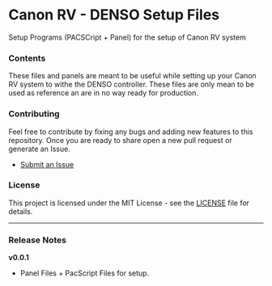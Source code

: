 # Canon RV - DENSO Setup Files

Setup Programs (PACSCript + Panel) for the setup of Canon RV system

### Contents

These files and panels are meant to be useful while setting up your Canon RV system to withe the DENSO controller. These files are only mean to be used as reference an are in no way ready for production. 

### Contributing 

Feel free to contribute by fixing any bugs and adding new features to this repository. 
Once you are ready to share open a new pull request or generate an Issue. 
- [Submit an Issue](https://github.com/DENSO-2DLab/Canon-RV---DENSO-Setup-Files/issues)

### License 

This project is licensed under the MIT License - see the [LICENSE](LICENSE) file for details.

---

### Release Notes 

**v0.0.1** 
- Panel Files + PacScript Files for setup.

